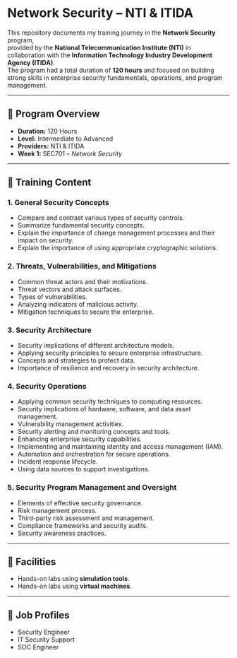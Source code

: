# Network Security – NTI & ITIDA

This repository documents my training journey in the **Network Security** program,  
provided by the **National Telecommunication Institute (NTI)** in collaboration with the **Information Technology Industry Development Agency (ITIDA)**.  
The program had a total duration of **120 hours** and focused on building strong skills in enterprise security fundamentals, operations, and program management.

---

## 📌 Program Overview
- **Duration:** 120 Hours  
- **Level:** Intermediate to Advanced  
- **Providers:** NTI & ITIDA  
- **Week 1:** SEC701 – *Network Security*  

---

## 🔐 Training Content

### 1. General Security Concepts
- Compare and contrast various types of security controls.  
- Summarize fundamental security concepts.  
- Explain the importance of change management processes and their impact on security.  
- Explain the importance of using appropriate cryptographic solutions.  

### 2. Threats, Vulnerabilities, and Mitigations
- Common threat actors and their motivations.  
- Threat vectors and attack surfaces.  
- Types of vulnerabilities.  
- Analyzing indicators of malicious activity.  
- Mitigation techniques to secure the enterprise.  

### 3. Security Architecture
- Security implications of different architecture models.  
- Applying security principles to secure enterprise infrastructure.  
- Concepts and strategies to protect data.  
- Importance of resilience and recovery in security architecture.  

### 4. Security Operations
- Applying common security techniques to computing resources.  
- Security implications of hardware, software, and data asset management.  
- Vulnerability management activities.  
- Security alerting and monitoring concepts and tools.  
- Enhancing enterprise security capabilities.  
- Implementing and maintaining identity and access management (IAM).  
- Automation and orchestration for secure operations.  
- Incident response lifecycle.  
- Using data sources to support investigations.  

### 5. Security Program Management and Oversight
- Elements of effective security governance.  
- Risk management process.  
- Third-party risk assessment and management.  
- Compliance frameworks and security audits.  
- Security awareness practices.  

---

## 🧪 Facilities
- Hands-on labs using **simulation tools**.  
- Hands-on labs using **virtual machines**.  

---

## 🎯 Job Profiles
- Security Engineer  
- IT Security Support  
- SOC Engineer  
